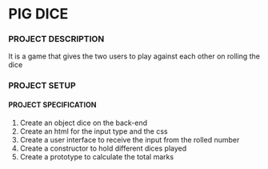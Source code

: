 # PIG DICE
### PROJECT DESCRIPTION
It is a game that gives the two users to play against each other on rolling the dice  
### PROJECT SETUP
####    PROJECT SPECIFICATION
 1. Create an object dice on the back-end
 2. Create an html for the input type and the css
 3. Create a user interface to receive the input from the rolled number
 4. Create a constructor to hold different dices played
 5. Create a prototype to calculate the total marks
